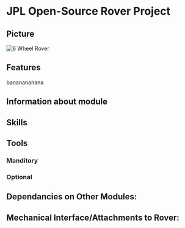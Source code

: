 # JPL Open-Source Rover Project

## Picture
![6 Wheel Rover](https://github.jpl.nasa.gov/ejunkins/osr/blob/master/images/rover.png)
## Features
bananananana

## Information about module

## Skills

## Tools

### Manditory 

### Optional

## Dependancies on Other Modules:

## Mechanical Interface/Attachments to Rover:
